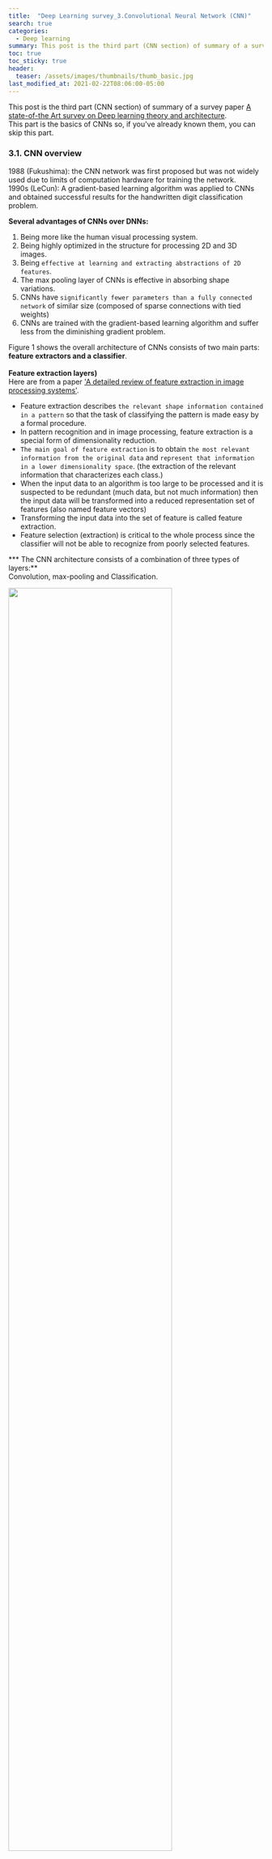 ```yaml
---
title:  "Deep Learning survey_3.Convolutional Neural Network (CNN)"
search: true
categories:
  - Deep learning
summary: This post is the third part (CNN section) of summary of a survey paper.
toc: true
toc_sticky: true
header:
  teaser: /assets/images/thumbnails/thumb_basic.jpg
last_modified_at: 2021-02-22T08:06:00-05:00
---
```



This post is the third part (CNN section) of summary of a survey paper
[A state-of-the Art survey on Deep learning theory and architecture](https://www.mdpi.com/2079-9292/8/3/292).  
This part is the basics of CNNs so, if you've already known them, you can skip this part.


### 3.1. CNN overview  

1988 (Fukushima): the CNN network was first proposed but was not widely used due to limits of computation hardware for training the network.  
1990s (LeCun): A gradient-based learning algorithm was applied to CNNs and obtained successful results for the handwritten digit classification problem.  

**Several advantages of CNNs over DNNs:**  
1) Being more like the human visual processing system.  
2) Being highly optimized in the structure for processing 2D and 3D images.  
3) Being `effective at learning and extracting abstractions of 2D features`.  
4) The max pooling layer of CNNs is effective in absorbing shape variations.  
5) CNNs have `significantly fewer parameters than a fully connected network` of similar size (composed of sparse connections with tied weights)  
6) CNNs are trained with the gradient-based learning algorithm and suffer less from the diminishing gradient problem.  


Figure 1 shows the overall architecture of CNNs consists of two main parts: **feature extractors and a classifier**.  
<br>
**Feature extraction layers)**  
Here are from a paper ['A detailed review of feature extraction in image processing systems'](https://ieeexplore.ieee.org/stamp/stamp.jsp?tp=&arnumber=6783417).  
- Feature extraction describes `the relevant shape information contained in a pattern` so that the task of classifying the pattern is made easy by a formal procedure.  
- In pattern recognition and in image processing, feature extraction is a special form of dimensionality reduction.  
- `The main goal of feature extraction` is to obtain `the most relevant information from the original data` and `represent that information in a lower dimensionality space`. (the extraction of the relevant information that characterizes each class.)  
- When the input data to an algorithm is too large to be processed and it is suspected to be redundant (much data, but not much information) then the input data will be transformed into a reduced representation set of features (also named feature vectors)  
- Transforming the input data into the set of feature is called feature extraction.  
- Feature selection (extraction) is critical to the whole process since the classifier will not be able to recognize from poorly selected features.  


*** The CNN architecture consists of a combination of three types of layers:**  
Convolution, max-pooling and Classification.  

<p>
  <img src="/assets/images/blog/DL_survey_03.CNN/Figure1.png" style="width:80%">
  <figcaption>Fig.1 - The overall architecture of CNNs.</figcaption>
</p>

- Each plane of a layer is usually derived from the combination of one or more planes of previous layers.  
- The nodes of a plane are connected to the small region of each connected planes of the previous layer.  
- `Each node` of the convolution layer `extracts the features from the input images` by convolution operations on the input nodes.
- As the features propagate to the highest layer or level, `the dimensions of features are reduced` depending on the size of the kernel for the convolutional and max-pooling operations respectively.  
- However, `the number of feature maps` usually `increased` for `representing better features` of the input images for ensuring classification accuracy.  
- The output of the last layer of the CNN is used as the input to a fully connected network which is called classification layer.  
- The fully connected layers are expensive in terms of network or learning parameters, so nowadays, there are several new techniques including average pooling and global average pooling that is used as an alternative of fully-connected networks.  
- The score of the respective class is calculated in the top classification layer using a soft-max layer. Based on the highest score, the classifier gives output for the corresponding classes.  



Later, we will discuss about mathematical details on different layers of CNNs (Convolutional layer, pooling layer, classification layer).


#### 3.1.1. Convolutional Layer  

- In this layer, feature maps from previous layers are `convolved with learnable kernels`.  
- The output of the kernels goes through a linear or non-linear activation function, such as signoid, tanh, softmax, ReLU, ...) to form the output feature maps.  

**+) what if do not use any activation function?**  
Consider a two layer neural network. If there isn't any activation function, the calculation from two layers equivalent to a single layer neural network (you can check this with a few equations). It is well known that single layer neural network cannot even solve 'simple' problem like XOR problem.  
Introduction non-linear activation functions between the layers allows for the network to solve a larger variety of problems.

- Each of the output feature maps can be combined with more than one input feature map.  

<p>
  <img src="/assets/images/blog/DL_survey_03.CNN/equation1.png" style="width:25%">
</p>

*x<sup>l</sup><sub>j</sub>*: the output of the current layer.  
*x<sup>l-1</sup><sub>i</sub>*: the previous layer output.  
*k<sup>l</sup><sub>ij</sub>*: the kernel for the present layer. (the input maps will be convolved with distinct kernels to generate the corresponding output maps)  
*b<sup>l</sup><sub>j</sub>*: the biases for the current layer. (for each output map, an additive bias b is given)  
*M<sub>j</sub>*: a selection of input maps.  
*f*: activation function (such as sigmoid, tanh, softmax, ReLU, ...)  


<p>
  <img src="/assets/images/blog/DL_survey_03.CNN/Figure14.png" style="width:80%">
  <figcaption>Fig.2 - Convolution operation example.</figcaption>
</p>


- For each placement of a given kernel, a multiplication operation is performed between the input section and the kernel, with the bias summed to the result.  
- This produces a feature map containing the convolved result. The feature maps were typically passed through an activation function to provide input for the subsequent layer.  
- Generally, the number of kernel channels is always identical to the number of input channels.  


#### 3.1.2. Sub-sampling Layer  

- The subsampling layer performs `the down sampled operation` on the input maps.
- This is commonly known as `the pooling layer`.  
- In this layer, the number of input and output feature maps does not change.
- Due to the down sampling operation, `the size of each dimension` of the output maps will be `reduced`, depending on the size of the down sampling mask.  

<p>
  <img src="/assets/images/blog/DL_survey_03.CNN/equation2.png" style="width:20%">
</p>

*down(.)*: a sub-sampling function.
- Two types of operations are mostly performed in this layer: `average pooling` (selects the average value) or `max-pooling` (selects the highest value)  
- Some alternative sub-sampling layers have been proposed, such as `fractional max-pooling` and `sub-sampling with convolution`.  


#### 3.1.3. Classification Layer  

- The `fully connected layer` `computes the score of each class` from the extracted features from a convolutional layer in the preceding steps.
- The fully connected feed-forward neural layers are used as a soft-max classification layer.  
- In most cases, two or four layers of layers are incorporated in the network model.  
- As the fully connected layers are `expensive in terms of computation`, alternative approaches have been proposed. (`global average pooling layer`, `average pooling layer`)  

<p>
  <img src="/assets/images/blog/DL_survey_03.CNN/Figure2.png" style="width:50%">
  <figcaption>Fig.1 - The basic operations in the convolution and sub-sampling of an input image.</figcaption>
</p>



#### 3.1.4. Network Parameters and Required Memory for CNN  
<br>
The number of computational parameters is an important metric to measure `the complexity` for a deep learning model.  
`The size of feature maps` can be formulated as follows:

<p>
  <img src="/assets/images/blog/DL_survey_03.CNN/equation3.png" style="width:25%">
</p>

*N*: the dimensions of the input feature maps
*F*: the dimensions of the filters or the receptive field
*M*: the dimensions of output feature maps
*S*: the stride length


**Padding** is typically applied during the convolution operations to ensure the input and output `feature map` have `the same dimensions`. The amount of padding depends on `the size of the kernel`.  
<br>
Several criteria are considered for comparing the models, in most of the cases, `the number of network parameters` and `the total amount of memory` are considered.  

<br>
The number of parameters of *l<sup>th</sup>* layer is the calculated based on the following equation:

<p>
  <img src="/assets/images/blog/DL_survey_03.CNN/equation4.png" style="width:40%">
</p>

If bias is added with the weights, then the above equation can be written as follows:

<p>
  <img src="/assets/images/blog/DL_survey_03.CNN/equation5.png" style="width:40%">
</p>

* The equation need to be revised to Parm<sub>l</sub> = *(F x F x (FM<sub>l-1</sub> + 1)) x FM<sub>l</sub>*  
(**this equation need to be checked**)

*FM<sub>l</sub>*: the total number of output feature maps  
*FM<sub>l-1</sub>*: the total number of input feature maps or channels

<br>

In the next post, I will discuss about the popular CNN architectures.
